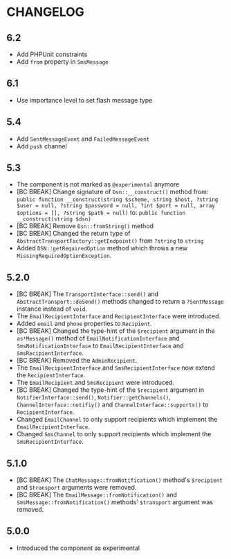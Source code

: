 CHANGELOG
=========

6.2
---

 * Add PHPUnit constraints
 * Add `from` property in `SmsMessage`

6.1
---

 * Use importance level to set flash message type

5.4
---

 * Add `SentMessageEvent` and `FailedMessageEvent`
 * Add `push` channel

5.3
---

 * The component is not marked as `@experimental` anymore
 * [BC BREAK] Change signature of `Dsn::__construct()` method from:
   `public function __construct(string $scheme, string $host, ?string $user = null, ?string $password = null, ?int $port = null, array $options = [], ?string $path = null)`
   to:
   `public function __construct(string $dsn)`
 * [BC BREAK] Remove `Dsn::fromString()` method
 * [BC BREAK] Changed the return type of `AbstractTransportFactory::getEndpoint()` from `?string` to `string`
 * Added `DSN::getRequiredOption` method which throws a new `MissingRequiredOptionException`.

5.2.0
-----

 * [BC BREAK] The `TransportInterface::send()` and `AbstractTransport::doSend()` methods changed to return a `?SentMessage` instance instead of `void`.
 * The `EmailRecipientInterface` and `RecipientInterface` were introduced.
 * Added `email` and `phone` properties to `Recipient`.
 * [BC BREAK] Changed the type-hint of the `$recipient` argument in the `as*Message()` method
   of `EmailNotificationInterface` and `SmsNotificationInterface` to `EmailRecipientInterface`
   and `SmsRecipientInterface`.
 * [BC BREAK] Removed the `AdminRecipient`.
 * The `EmailRecipientInterface` and `SmsRecipientInterface` now extend the `RecipientInterface`.
 * The `EmailRecipient` and `SmsRecipient` were introduced.
 * [BC BREAK] Changed the type-hint of the `$recipient` argument in `NotifierInterface::send()`,
   `Notifier::getChannels()`, `ChannelInterface::notifiy()` and `ChannelInterface::supports()` to
   `RecipientInterface`.
 * Changed `EmailChannel` to only support recipients which implement the `EmailRecipientInterface`.
 * Changed `SmsChannel` to only support recipients which implement the `SmsRecipientInterface`.

5.1.0
-----

 * [BC BREAK] The `ChatMessage::fromNotification()` method's `$recipient` and `$transport`
   arguments were removed.
 * [BC BREAK] The `EmailMessage::fromNotification()` and `SmsMessage::fromNotification()`
   methods' `$transport` argument was removed.

5.0.0
-----

 * Introduced the component as experimental
